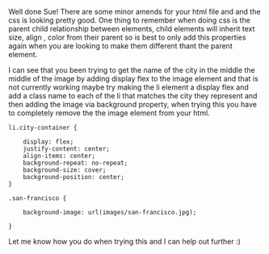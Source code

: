 Well done Sue!
There are some minor amends for your html file and and the css is looking pretty good. 
One thing to remember when doing css is the parent child relationship between elements, child elements will inherit text size, align , color from their parent so is best to only add this properties again when you are looking to make them different thant  the parent element.

I can see that you been trying to get the name of the city in the middle the middle of the image by adding display flex to the image element and that is not currently working maybe try making the li element a display flex and add a class name to each of the li  that matches the city they represent and then adding the image via background property, when trying this you have to completely remove the the image element from your html.

    li.city-container {
    
        display: flex;
        justify-content: center;
        align-items: center;
        background-repeat: no-repeat;
        background-size: cover;
        background-position: center;
    }

    .san-francisco {

        background-image: url(images/san-francisco.jpg);

    }

Let me know how you do when trying this and I can help out further :)

